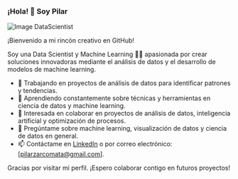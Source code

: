 

### ¡Hola! 👋 Soy Pilar

![Image DataScientist]()

¡Bienvenido a mi rincón creativo en GitHub!

Soy una Data Scientist y Machine Learning 🧙‍♂️ apasionada por crear soluciones innovadoras mediante el análisis de datos y el desarrollo de modelos de machine learning.

- 🔭 Trabajando en proyectos de análisis de datos para identificar patrones y tendencias.
- 🌱 Aprendiendo constantemente sobre técnicas y herramientas en ciencia de datos y machine learning.
- 👯 Interesada en colaborar en proyectos de análisis de datos, inteligencia artificial y optimización de procesos.
- 💬 Pregúntame sobre machine learning, visualización de datos y ciencia de datos en general.
- 📫 Contáctame en [LinkedIn](www.linkedin.com/in/pilarzarcomata) o por correo electrónico: [pilarzarcomata@gmail.com].

Gracias por visitar mi perfil. ¡Espero colaborar contigo en futuros proyectos!

